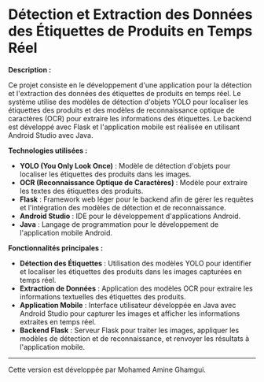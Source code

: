 # Détection et Extraction des Données des Étiquettes de Produits en Temps Réel

**Description :**

Ce projet consiste en le développement d'une application pour la détection et l'extraction des données des étiquettes de produits en temps réel. Le système utilise des modèles de détection d'objets YOLO pour localiser les étiquettes des produits et des modèles de reconnaissance optique de caractères (OCR) pour extraire les informations des étiquettes. Le backend est développé avec Flask et l'application mobile est réalisée en utilisant Android Studio avec Java.

**Technologies utilisées :**

- **YOLO (You Only Look Once)** : Modèle de détection d'objets pour localiser les étiquettes des produits dans les images.
- **OCR (Reconnaissance Optique de Caractères)** : Modèle pour extraire les textes des étiquettes des produits.
- **Flask** : Framework web léger pour le backend afin de gérer les requêtes et l'intégration des modèles de détection et de reconnaissance.
- **Android Studio** : IDE pour le développement d'applications Android.
- **Java** : Langage de programmation pour le développement de l'application mobile Android.

**Fonctionnalités principales :**

- **Détection des Étiquettes** : Utilisation des modèles YOLO pour identifier et localiser les étiquettes des produits dans les images capturées en temps réel.
- **Extraction de Données** : Application des modèles OCR pour extraire les informations textuelles des étiquettes des produits.
- **Application Mobile** : Interface utilisateur développée en Java avec Android Studio pour capturer les images et afficher les informations extraites en temps réel.
- **Backend Flask** : Serveur Flask pour traiter les images, appliquer les modèles de détection et de reconnaissance, et renvoyer les résultats à l'application mobile.
---
Cette version est développée par Mohamed Amine Ghamgui.
